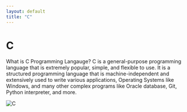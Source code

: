 ```yaml
---
layout: default
title: "C"
---
```


# C

What is C Programming Langauge? C is a general-purpose programming language that is extremely popular, simple, and flexible to use. It is a structured programming language that is machine-independent and extensively used to write various applications, Operating Systems like Windows, and many other complex programs like Oracle database, Git, Python interpreter, and more.

![C](https://www.tiobe.com/wp-content/themes/tiobe/tiobe-index/images/C.png)
